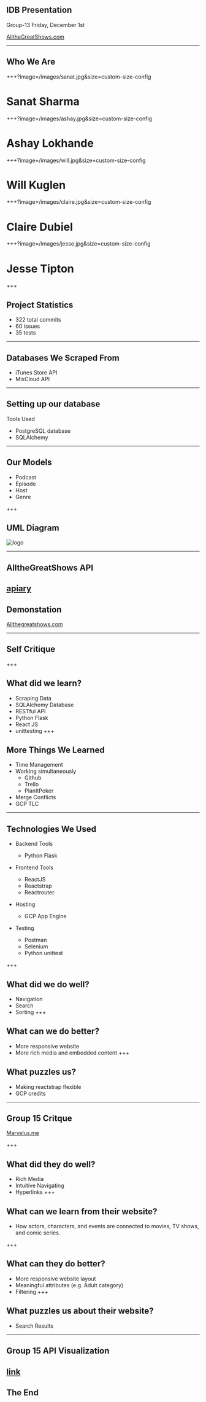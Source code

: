 ## IDB Presentation
Group-13 
Friday, December 1st

[AlltheGreatShows.com](http://allthegreatshows.com)

---

## Who We Are

+++?image=/images/sanat.jpg&size=custom-size-config

# Sanat Sharma

+++?image=/images/ashay.jpg&size=custom-size-config

# Ashay Lokhande

+++?image=/images/will.jpg&size=custom-size-config

# Will Kuglen

+++?image=/images/claire.jpg&size=custom-size-config

# Claire Dubiel

+++?image=/images/jesse.jpg&size=custom-size-config

# Jesse Tipton

+++
## Project Statistics
- 322 total commits
- 60 issues
- 35 tests

---

## Databases We Scraped From
- iTunes Store API
- MixCloud API

---

## Setting up our database
Tools Used
- PostgreSQL database
- SQLAlchemy

---
## Our Models
- Podcast
- Episode
- Host
- Genre

+++
<!-- spacing is off -->
## UML Diagram
![logo](/images/uml.jpg)

---

## AlltheGreatShows API
[apiary](http://docs.allthegreatshows.apiary.io/)
---

## Demonstation
[Allthegreatshows.com](http://allthegreatshows.com)

---

## Self Critique

+++
## What did we learn?
- Scraping Data
- SQLAlchemy Database
- RESTful API
- Python Flask
- React JS
- unittesting
+++

## More Things We Learned
- Time Management
- Working simultaneously
    - Github
    - Trello
    - PlanItPoker
- Merge Conflicts
- GCP TLC
---

## Technologies We Used
<!-- can we left adjust this? -->
- Backend Tools
    - Python Flask

- Frontend Tools
    - ReactJS
    - Reactstrap
    - Reactrouter

- Hosting
    - GCP App Engine

- Testing
    - Postman
    - Selenium
    - Python unittest

+++
## What did we do well?
- Navigation
- Search
- Sorting
+++
## What can we do better?
- More responsive website
- More rich media and embedded content
+++
## What puzzles us?
- Making reactstrap flexible
- GCP credits
---

## Group 15 Critque
[Marvelus.me](marvelus.me/events)

+++
## What did they do well?
- Rich Media
- Intuitive Navigating
- Hyperlinks
+++
## What can we learn from their website?
- How actors, characters, and events are connected to movies, TV shows, and comic series.


+++
## What can they do better?
- More responsive website layout
- Meaningful attributes (e.g. Adult category)
- Filtering
+++
## What puzzles us about their website?
- Search Results
---

## Group 15 API Visualization
<!-- ![logo](/images/empty_visualization.jpg) -->
[link](https://utexas.box.com/shared/static/3pjy7in8uv9ukvxtp82g1eao800rxx1s.pdf)
---
## The End
